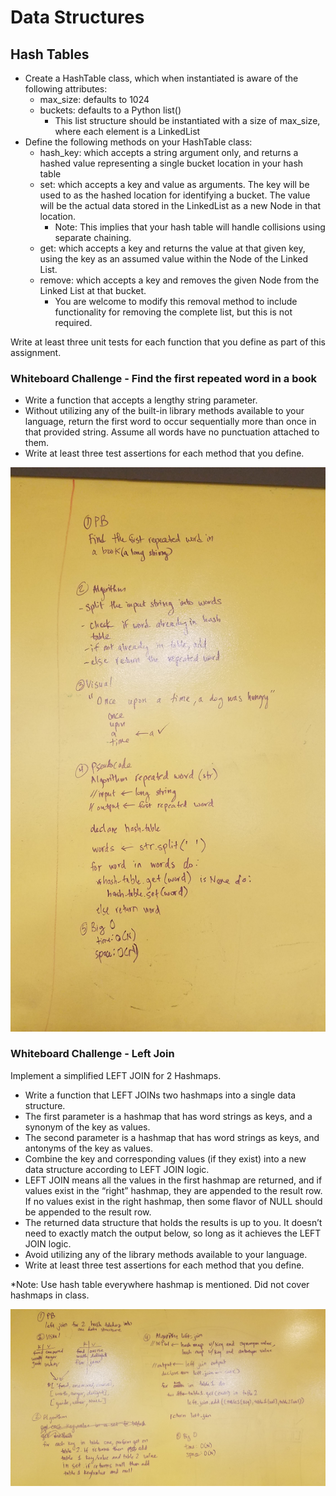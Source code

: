 # Data Structures
## Hash Tables
- Create a HashTable class, which when instantiated is aware of the following attributes:
    - max_size: defaults to 1024
    - buckets: defaults to a Python list()
        - This list structure should be instantiated with a size of max_size, where each element is a LinkedList
- Define the following methods on your HashTable class:
    - hash_key: which accepts a string argument only, and returns a hashed value representing a single bucket location in your hash table
    - set: which accepts a key and value as arguments. The key will be used to as the hashed location for identifying a bucket. The value will be the actual data stored in the LinkedList as a new Node in that location.
        - Note: This implies that your hash table will handle collisions using separate chaining.
    - get: which accepts a key and returns the value at that given key, using the key as an assumed value within the Node of the Linked List.
    - remove: which accepts a key and removes the given Node from the Linked List at that bucket.
        - You are welcome to modify this removal method to include functionality for removing the complete list, but this is not required.

Write at least three unit tests for each function that you define as part of this assignment.


### Whiteboard Challenge - Find the first repeated word in a book
- Write a function that accepts a lengthy string parameter.
- Without utilizing any of the built-in library methods available to your language, return the first word to occur sequentially more than once in that provided string. Assume all words have no punctuation attached to them.
- Write at least three test assertions for each method that you define.

![whiteboard](../../assets/repeated_word.jpg)


### Whiteboard Challenge - Left Join
Implement a simplified LEFT JOIN for 2 Hashmaps.

- Write a function that LEFT JOINs two hashmaps into a single data structure.
- The first parameter is a hashmap that has word strings as keys, and a synonym of the key as values.
- The second parameter is a hashmap that has word strings as keys, and antonyms of the key as values.
- Combine the key and corresponding values (if they exist) into a new data structure according to LEFT JOIN logic.
- LEFT JOIN means all the values in the first hashmap are returned, and if values exist in the “right” hashmap, they are appended to the result row. If no values exist in the right hashmap, then some flavor of NULL should be appended to the result row.
- The returned data structure that holds the results is up to you. It doesn’t need to exactly match the output below, so long as it achieves the LEFT JOIN logic.
- Avoid utilizing any of the library methods available to your language.
- Write at least three test assertions for each method that you define.

*Note: Use hash table everywhere hashmap is mentioned. Did not cover hashmaps in class.

![whiteboard](../../assets/left_join.jpg)
